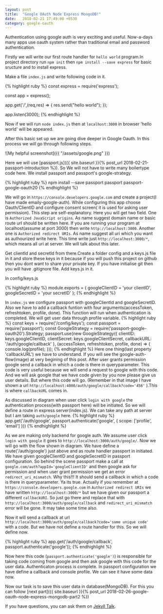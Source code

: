 ```yaml
---
layout: post
title:  "Google OAuth Node Express MongoDB!"
date:   2018-02-21 17:49:00 +0530
category: google-oauth
---
```


Authentication using google auth is very exciting and useful. Now-a-days many apps use
oauth system rather than traditional email and password authentication.

Firstly we will write our first route handler for `hello world` program.In project directory run `npm init` then `npm install --save express` for basic sructure and to install express. 

Make a file `index.js` and write following code in it.

{% highlight ruby %} 
  const express = require('express');

  const app = express();

  app.get('/',(req,res) => {
  res.send("hello world");
  });

  app.listen(3000);
{% endhighlight %} 

Now if  we will run `node index.js` then at `localhost:3000` in browser 'hello world' will be appeared.


 After this basic set up we are going dive deeper in Google Oauth. In this process we will go through following steps.

![My helpful screenshot]({{ "/assets/google.png" }})

Here we will use [passport.js]({{ site.baseurl }}{% post_url 2018-02-21-passport-introduction %}). So We will not have to write many boilertype code here. We install passport and passport's google-strategy.

{% highlight ruby %} 
  npm install --save passport passport passport-google-oauth20
{% endhighlight %}


We will go in `https://console.developers.google.com` and create a project(I have made emaily-google-auth). While configuring this app choose Oauth/ClientID and configure consent screen( it is used for asking user permission). This step are self-explanatory. Here you will get two field. One is `Authorized JavaScript origins`. As name suggest domain name or basic route url should be written here. If you are running your program at localhost(assume at port 3000) then write `http://localhost:3000`.
Another one is `Authorized redirect URIs`. As name suggest all uri which you want as authourized write here. This time write just `http://localhost:3000/*`, which means all uri at server. We will talk about this later.


Get clientId and secretId from there.Create a folder config and a keys.js file in it and store these keys in it because if you will push this project on github then you dont want to share your private key. If you have initialise git then you will have .gitignore file. Add keys.js in it.

In config/keys.js

{% highlight ruby %} 
  module.exports = {
    googleClientID = 'your clientID',
    googleSecretID = 'your secretID'
  };
{% endhighlight %}

In `index.js` we configure passport with googleClientId and googleSecretID. 
Also we have to add a callback funtion with four arguments(accessToken, refreshtoken, profile, done). This function will run when authentication is completed. We will get user data through profile variable.
{% highlight ruby %} 
  const keys = require('/config/keys');
  const passport = require('passport');
  const GoogleStrategy = require('passport-google-oauth20').Strategy;
  passport.use(new GoogleStrategy({
    clientID: keys.googleClientID,
    clientSecret: keys.googleClientSecret,
    callbackURL: '/auth/google/callback'
  }, (accessToken, refreshtoken, profile, done) => {
    console.log(profile);
  }));
{% endhighlight %}
Here one thing(last property 'callbackURL') we have to understand. If you will see the google-auth-flow(image) at very begining of this post. After user grants permission google send a callback in which a code is there in queryparameter. This code is very useful because we will send a request to google with this code. And we will ask google that we have code given by you now please give us user details. But where this code will go. (Remember in that image I have shown a url `http://localhost:4000/auth/google/callback?code='456'` ).This is where `callbackURL` comes in.


As discussed in diagram when user click `login with google` the authentication process(with passport here) will be initiated. So we will define a route in express server(index.js). We can take any path at server but I am taking `auth/google` here.
{% highlight ruby %} 
  app.get('/auth/google', passport.authenticate('google', {
    scope: ['profile', 'email']
  }))
{% endhighlight %} 

As we are making only backend for google auth. We assume user click `login with google` it goes to `http://localhost:3000/auth/google/`. Now we will go with the flow shown in diagram. We have define a route('/auth/google') just above and as route handler passport in initiated. We have given googleClientID and googleSecretID in passport configuration. So behind the scene passport make a call at `google.com/auth?appId='googleClientID'` and then google ask for permission and when user grant permission we get an error `redirect_uri_mismatch`. Why this!!! It should send a callback in which a code is there in queryparameter. Ya its true. Actually if you remember at `https://console.developers.google.com` in `Authorized redirect URIs` we have written `http://localhost:3000/*` but we have given our passport a different `callbackURI`. So just go there and replace that with `http://localhost:3000/auth/google/callback` and `redirect_uri_mismatch` error will be gone. It may take some time also. 

Now it will send a callback at url `http://localhost:3000/auth/google/callback?code='some unique code'` with a code. But we have not define a route handler for this. So we will define now.

{% highlight ruby %} 
  app.get('/auth/google/callback', passport.authenticate('google'));
{% endhighlight %} 

Now here this code (`passport.authenticate('google')`) is responsible for taking code coming from google and then ask google with this code for the user data. Authenticaton process is complete. In passport configuration we have define a callback and console profile. We can see it have some data now. 

Now our task is to save this user data in database(MongoDB). For this you can follow [next part]({{ site.baseurl }}{% post_url 2018-02-26-google-oauth-node-express-mongodb-part2 %}) 

If you have questions, you can ask them on [Jekyll Talk][jekyll-talk].

[jekyll-docs]: https://jekyllrb.com/docs/home
[jekyll-gh]:   https://github.com/jekyll/jekyll
[jekyll-talk]: https://talk.jekyllrb.com/
[sub-cat-link]: http://localhost:4000/category/google-oauth.html
